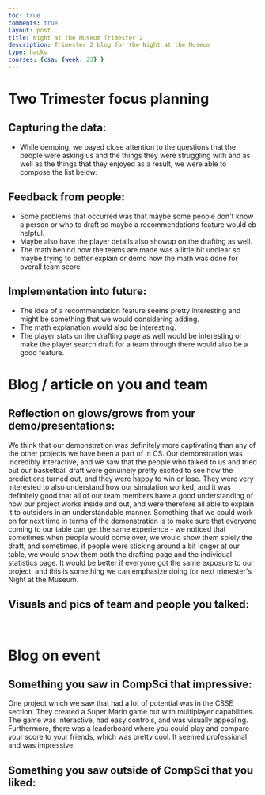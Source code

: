 ```yaml
---
toc: true
comments: true
layout: post
title: Night at the Museum Trimester 2
description: Trimester 2 blog for the Night at the Museum
type: hacks
courses: {csa: {week: 23} }
---
```

# Two Trimester focus planning

## Capturing the data:

- While demoing, we payed close attention to the questions that the people were asking us and the things they were struggling with and as well as the things that they enjoyed as a result, we were able to compose the list below:

## Feedback from people:

- Some problems that occurred was that maybe some people don't know a person or who to draft so maybe a recommendations feature would eb helpful.
- Maybe also have the player details also showup on the drafting as well.
- The math behind how the teams are made was a little bit unclear so maybe trying to better explain or demo how the math was done for overall team score.

## Implementation into future:

- The idea of a recommendation feature seems pretty interesting and might be something that we would considering adding.
- The math explanation would also be interesting.
- The player stats on the drafting page as well would be interesting or make the player search draft for a team through there would also be a good feature.

# Blog / article on you and team

## Reflection on glows/grows from your demo/presentations:

We think that our demonstration was definitely more captivating than any of the other projects we have been a part of in CS. Our demonstration was incredibly interactive, and we saw that the people who talked to us and tried out our basketball draft were genuinely pretty excited to see how the predictions turned out, and they were happy to win or lose. They were very interested to also understand how our simulation worked, and it was definitely good that all of our team members have a good understanding of how our project works inside and out, and were therefore all able to explain it to outsiders in an understandable manner. Something that we could work on for next time in terms of the demonstration is to make sure that everyone coming to our table can get the same experience - we noticed that sometimes when people would come over, we would show them solely the draft, and sometimes, if people were sticking around a bit longer at our table, we would show them both the drafting page and the individual statistics page. It would be better if everyone got the same exposure to our project, and this is something we can emphasize doing for next trimester's Night at the Museum.


## Visuals and pics of team and people you talked:

![]()
![]()
![]()
![]()
![]()

# Blog on event

## Something you saw in CompSci that impressive:

One project which we saw that had a lot of potential was in the CSSE section. They created a Super Mario game but with multiplayer capabilities. The game was interactive, had easy controls, and was visually appealing. Furthermore, there was a leaderboard where you could play and compare your score to your friends, which was pretty cool. It seemed professional and was impressive.

## Something you saw outside of CompSci that you liked:

